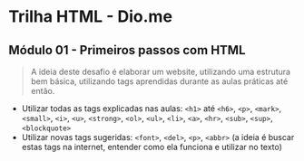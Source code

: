 # Trilha HTML - Dio.me
## Módulo 01 - Primeiros passos com HTML

> A ideia deste desafio é elaborar um website, utilizando uma estrutura bem básica, utilizando tags aprendidas durante as aulas práticas até então.

* Utilizar todas as tags explicadas nas aulas:  `<h1>` até `<h6>`, `<p>`, `<mark>`, `<small>`, `<i>`, `<u>`, `<strong>`, `<ol>`, `<ul>`, `<li>`, `<a>`, `<hr>`, `<sub>`, `<sup>`, `<blockquote>`
* Utilizar novas tags sugeridas: `<font>`, `<del>`, `<p>`, `<abbr>` (a ideia é buscar estas tags na internet, entender como ela funciona e utilizar no texto)
